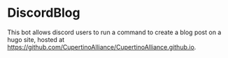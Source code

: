 # DiscordBlog

This bot allows discord users to run a command to create a blog post on a hugo site, hosted at https://github.com/CupertinoAlliance/CupertinoAlliance.github.io.

